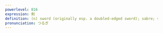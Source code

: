 ```yaml
---
powerlevel: 816
expression: 剣
definition: (n) sword (originally esp. a doubled-edged sword); sabre; saber; blade; bayonet; swordsmanship; stinger; ovipositor; dart
pronunciation: つるぎ
---
```

